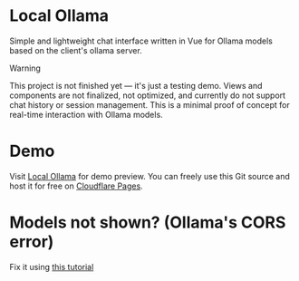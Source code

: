 # Local Ollama
Simple and lightweight chat interface written in Vue for Ollama models based on the client's ollama server.

> [!WARNING]
> This project is not finished yet — it's just a testing demo.
> Views and components are not finalized, not optimized, and currently do not support chat history or session management.
> This is a minimal proof of concept for real-time interaction with Ollama models.

# Demo
Visit [Local Ollama](https://localollama.pages.dev/) for demo preview.
You can freely use this Git source and host it for free on [Cloudflare Pages](https://dash.cloudflare.com).

# Models not shown? (Ollama's CORS error)
Fix it using [this tutorial](https://objectgraph.com/blog/ollama-cors/)
